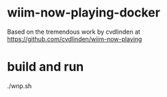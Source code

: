 # wiim-now-playing-docker

Based on the tremendous work by cvdlinden at https://github.com/cvdlinden/wiim-now-playing

# build and run

./wnp.sh
